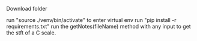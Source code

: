 Download folder

run "source ./venv/bin/activate" to enter virtual env
run "pip install -r requirements.txt"
run the getNotes(fileName) method with any input to get the stft of a C scale.